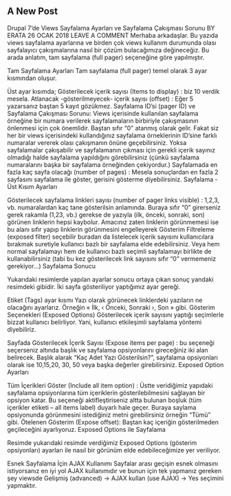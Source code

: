 ## A New Post

Drupal 7’de Views Sayfalama Ayarları ve Sayfalama Çakışması Sorunu
BY ERATA	26 OCAK 2018  LEAVE A COMMENT
Merhaba arkadaşlar. Bu yazıda views sayfalama ayarlarına ve birden çok views kullanım durumunda olası sayfalayıcı çakışmalarına nasıl bir çözüm bulacağımıza değineceğiz. Bu arada anlatım, tam sayfalama (full pager) seçeneğine göre yapılmıştır.

Tam Sayfalama Ayarları
Tam sayfalama (full pager) temel olarak 3 ayar kısmından oluşur.

Üst ayar kısımda;
Gösterilecek içerik sayısı (Items to display) : biz 10 verdik mesela.
Atlanacak -gösterilmeyecek- içerik sayısı (offset) : Eğer 5 yazarsanız baştan 5 kayıt gözükmez.
Sayfalama ID’si (pager ID) ve  Sayfalama Çakışması Sorunu: Views içerisinde kullanılan sayfalama örneğine bir numara verilerek sayfalamaların birbiriyle çakışmasının önlenmesi için çok önemlidir. Baştan sıfır “0” atanmış olarak gelir. Fakat siz her bir views içerisindeki kullandığınız sayfalama örneklerinin ID’sine farklı numaralar vererek olası çakışmanın önüne geçebilirsiniz. Yoksa sayfalamalar çakışabilir ve sayfalamanın çıkması için gerekli içerik sayınız olmadığı halde sayfalama yapıldığını görebilirsiniz (çünkü sayfalama numaralarını başka bir sayfalama örneğinden çekiyordur.)
Sayfalamada en fazla kaç sayfa olacağı (number of pages) : Mesela sonuçlardan en fazla 2 sayfasını sayfalama ile göster, gerisini gösterme diyebilirsiniz.
Sayfalama - Üst Kısım Ayarları

Gösterilecek sayfalama linkleri sayısı (number of pager links visible) : 1,2,3, vb. numaralardan kaç tane gösterilsin anlamında. Buraya sıfır “0” girerseniz gerek rakamla (1,23, vb.) gerekse de yazıyla (ilk, önceki, sonraki, son) görünen linklerin hepsi kaybolur. Amacınız zaten linklerin görünmemesi ise bu alanı sıfır yapıp  linklerin görünmesini engelleyerek Gösterim Filtreleme (exposed filter) seçebilir buradan da listelecek içerik sayısını kullanıcılara bırakmak suretiyle kullanıcı bazlı bir sayfalama elde edebilirsiniz. Veya hem normal sayfalamayı hem de kullanıcı bazlı seçimli sayfalamayı birlikte de kullanabilirsiniz (tabi bu kez gösterilecek link sayısını sıfır “0” vermemeniz gerekiyor…)
Sayfalama Sonucu

Yukarıdaki resimlerde yapılan ayarlar sonucu ortaya çıkan sonuç yandaki resimdeki gibidir. İki sayfa gösteriliyor yaptığımız ayar gereği.

Etiket (Tags) ayar kısmı
Yazı olarak görünecek linklerdeki yazıların ne olacağını ayarlarız.  Örneğin « İlk, ‹ Önceki, Sonraki ›, Son » gibi.
Gösterim Seçenekleri (Exposed Options)
Gösterilecek içerik sayısını yaptığı seçimlerle bizzat kullanıcı belirliyor. Yani, kullanıcı etkileşimli sayfalama yöntemi diyebiliriz.

Sayfada Gösterilecek İçerik Sayısı (Expose items per page) : bu seçeneği seçerseniz altında başlık ve sayfalama opsiyonlarını gireceğiniz iki alan belirecek. Başlık alarak “Kaç Adet Yazı Gösterilsin?”, sayfalama opsiyonları olarak ise 10,15,20, 30, 50 veya başka değerler girebilirsiniz.
Exposed Option Ayarları

Tüm İçerikleri Göster (Include all item option) : Üstte veridiğimiz yapıdaki sayfalama opsiyonlarına tüm içeriklerin gösterilebilmesini sağlayan bir opsiyon katar. Bu seçeneği aktifleştiriseniz altta bulunan boşluk (tüm içerikler etiketi – all items label) duyarlı hale geçer. Buraya saylama opsiyonunda görünmesini istediğiniz metni girebilirsiniz örneğin “Tümü” gibi.
Ötelenen Gösterim (Expose offset): Baştan kaç içeriğin gösterilmeden geçileceğini ayarlıyoruz.
Exposed Options ile Sayfalama

Resimde yukarıdaki resimde verdiğimiz Exposed Options (gösterim opsiyonları) ayarları ile nasıl bir görünüm elde edebileceğimize yer veriliyor.

 

 

 

 

Esnek Sayfalama İçin AJAX Kullanımı
Sayfalar arası geçişin esnek olmasını istiyorsanız en iyi yol AJAX kullanımıdır ve bunun için tek yapmanız gereken şey viewsde Gelişmiş (advanced) -> AJAX kullan (use AJAX) -> Yes seçimini yapmaktır.
